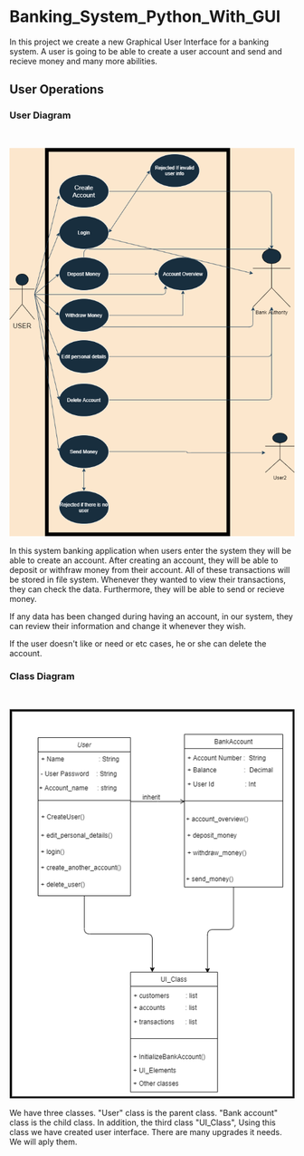 # Banking_System_Python_With_GUI

In this project we create a new Graphical User Interface for a banking system. A user is going to be able to create a user account and send and recieve money and many more abilities.

## User Operations

### User Diagram ###
<br>

![Alt text](assests/User_Diagram.png?raw=true "User Digram")

In this system banking application when users enter the system they will be able to create an account. After creating an account, they will be able to deposit or withfraw money from their account. All of these transactions will be stored in file system. Whenever they wanted to view their transactions, they can check the data. Furthermore, they will be able to send or recieve money. 

If any data has been changed during having an account, in our system, they can review their information and change it whenever they wish.

If the user doesn't like or need or etc cases, he or she can delete the account. 


### Class Diagram ###
<br>

![Alt text](assests/Class_Diagram.png?raw=true "Class Digram")

We have three classes.
"User" class is the parent class. "Bank account" class is the child class. In addition, the third class "UI_Class", Using this class we have created user interface. There are many upgrades it needs. We will aply them. 
